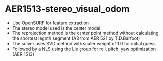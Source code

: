 # AER1513-stereo_visual_odom

* Use OpenSURF for feature extraction
* The stereo model used is the center model
* The reprojection method is the center point method without calculating the shortest legnth segment (A3 from AER 521 by T.D.Barfoot)
* The solver uses SVD method with scaler weight of 1.0 for initial guess
* Followed by a NLS using the Lie group for roll, pitch, yaw optimization (AER 1513)
